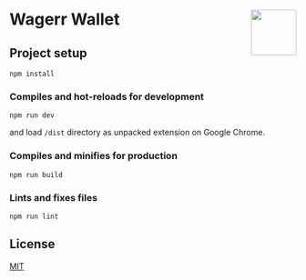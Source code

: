 # Wagerr Wallet <img align="right" src="https://raw.githubusercontent.com/liquality/chainabstractionlayer/master/wagerr-logo.png" height="80px" />

## Project setup
```
npm install
```

### Compiles and hot-reloads for development
```
npm run dev
```

and load `/dist` directory as unpacked extension on Google Chrome.

### Compiles and minifies for production
```
npm run build
```

### Lints and fixes files
```
npm run lint
```

## License

[MIT](./LICENSE.md)

